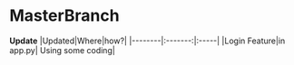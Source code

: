 # MasterBranch
__Update__ 
|Updated|Where|how?|
|--------|:-------:|:-----|
|Login Feature|in app.py| Using some coding|
